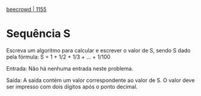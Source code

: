 [beecrowd | 1155](https://www.beecrowd.com.br/judge/pt/problems/view/1155)

# Sequência S

Escreva um algoritmo para calcular e escrever o valor de S, sendo S dado pela fórmula:
S = 1 + 1/2 + 1/3 + … + 1/100

Entrada: Não há nenhuma entrada neste problema.

Saída: A saída contém um valor correspondente ao valor de S.
O valor deve ser impresso com dois dígitos após o ponto decimal.